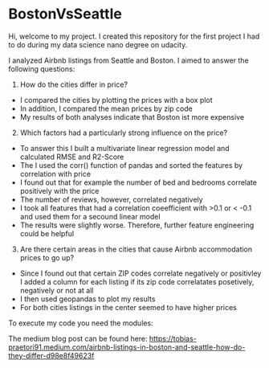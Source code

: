 # BostonVsSeattle

Hi, welcome to my project. I created this repository for the first project I had to do during my data science nano degree on udacity. 

I analyzed Airbnb listings from Seattle and Boston. I aimed to answer the following questions:
1. How do the cities differ in price?
- I compared the cities by plotting the prices with a box plot
- In addition, I compared the mean prices by zip code
- My results of both analyses indicate that Boston ist more expensive

2. Which factors had a particularly strong influence on the price?
- To answer this I built a multivariate linear regression model and calculated RMSE and R2-Score
- The I used the corr() function of pandas and sorted the features by correlation with price
- I found out that for example the number of bed and bedrooms correlate positively with the price
- The number of reviews, however, correlated negatively
- I took all features that had a correlation coeefficient with >0.1 or < -0.1 and used them for a secound linear model
- The results were slightly worse. Therefore, further feature engineering could be helpful

3. Are there certain areas in the cities that cause Airbnb accommodation prices to go up?
- Since I found out that certain ZIP codes correlate negatively or positivley I added a column for each listing if its zip code correlatates posetively, negatively or not at all
- I then used geopandas to plot my results
- For both cities listings in the center seemed to have higher prices

To execute my code you need the modules:


The medium blog post can be found here: https://tobias-praetori91.medium.com/airbnb-listings-in-boston-and-seattle-how-do-they-differ-d98e8f49623f
